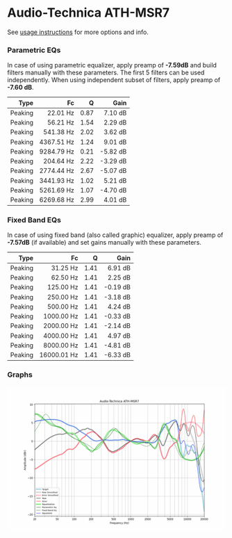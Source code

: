 # Audio-Technica ATH-MSR7
See [usage instructions](https://github.com/jaakkopasanen/AutoEq#usage) for more options and info.

### Parametric EQs
In case of using parametric equalizer, apply preamp of **-7.59dB** and build filters manually
with these parameters. The first 5 filters can be used independently.
When using independent subset of filters, apply preamp of **-7.60 dB**.

| Type    | Fc         |    Q | Gain     |
|--------:|-----------:|-----:|---------:|
| Peaking | 22.01 Hz   | 0.87 | 7.10 dB  |
| Peaking | 56.21 Hz   | 1.54 | 2.29 dB  |
| Peaking | 541.38 Hz  | 2.02 | 3.62 dB  |
| Peaking | 4367.51 Hz | 1.24 | 9.01 dB  |
| Peaking | 9284.79 Hz | 0.21 | -5.82 dB |
| Peaking | 204.64 Hz  | 2.22 | -3.29 dB |
| Peaking | 2774.44 Hz | 2.67 | -5.07 dB |
| Peaking | 3441.93 Hz | 1.02 | 5.21 dB  |
| Peaking | 5261.69 Hz | 1.07 | -4.70 dB |
| Peaking | 6269.68 Hz | 2.99 | 4.01 dB  |

### Fixed Band EQs
In case of using fixed band (also called graphic) equalizer, apply preamp of **-7.57dB**
(if available) and set gains manually with these parameters.

| Type    | Fc          |    Q | Gain     |
|--------:|------------:|-----:|---------:|
| Peaking | 31.25 Hz    | 1.41 | 6.91 dB  |
| Peaking | 62.50 Hz    | 1.41 | 2.25 dB  |
| Peaking | 125.00 Hz   | 1.41 | -0.19 dB |
| Peaking | 250.00 Hz   | 1.41 | -3.18 dB |
| Peaking | 500.00 Hz   | 1.41 | 4.24 dB  |
| Peaking | 1000.00 Hz  | 1.41 | -0.33 dB |
| Peaking | 2000.00 Hz  | 1.41 | -2.14 dB |
| Peaking | 4000.00 Hz  | 1.41 | 4.97 dB  |
| Peaking | 8000.00 Hz  | 1.41 | -4.81 dB |
| Peaking | 16000.01 Hz | 1.41 | -6.33 dB |

### Graphs
![](./Audio-Technica%20ATH-MSR7.png)